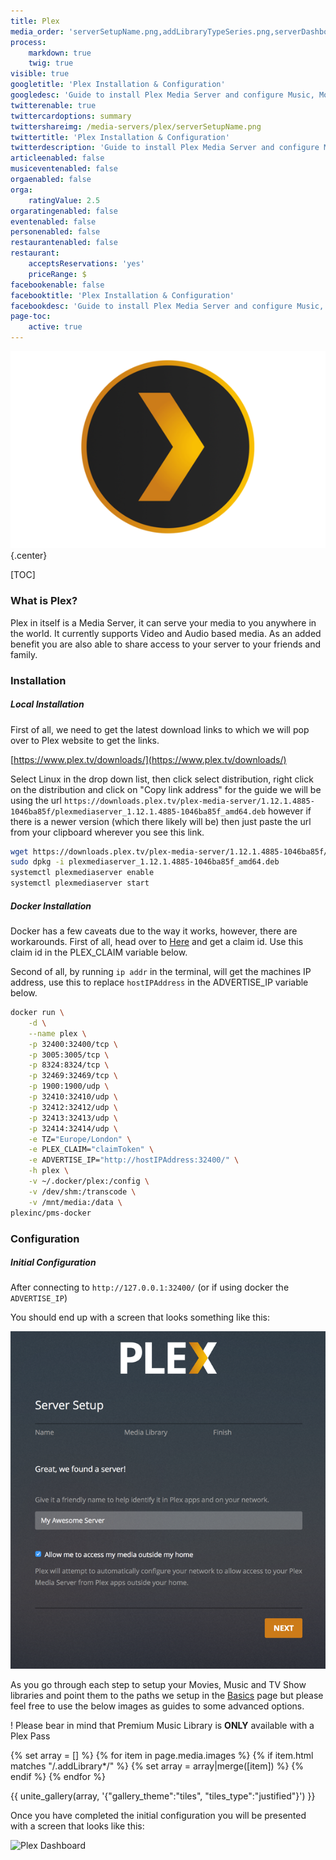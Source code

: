 ```yaml
---
title: Plex
media_order: 'serverSetupName.png,addLibraryTypeSeries.png,serverDashboard.png,addLibraryAdvancedMusic.png,addLibraryFolderMusic.png,addLibraryMusicOptions.png,serverSetupLibraryFull.png,addLibraryFolderRoot.png,serverSetupLibraryEmpty.png,serverSetupDone.png,addLibraryFolderMovie.png,addLibraryAdvancedMovie.png,addLibraryTypeMovie.png,addLibraryTypeMusic.png,addLibraryFolderSeries.png,addLibraryAdvancedSeries.png,addLibraryTypes.png,plex.png'
process:
    markdown: true
    twig: true
visible: true
googletitle: 'Plex Installation & Configuration'
googledesc: 'Guide to install Plex Media Server and configure Music, Movies and TV Show libraries'
twitterenable: true
twittercardoptions: summary
twittershareimg: /media-servers/plex/serverSetupName.png
twittertitle: 'Plex Installation & Configuration'
twitterdescription: 'Guide to install Plex Media Server and configure Music, Movies and TV Show libraries'
articleenabled: false
musiceventenabled: false
orgaenabled: false
orga:
    ratingValue: 2.5
orgaratingenabled: false
eventenabled: false
personenabled: false
restaurantenabled: false
restaurant:
    acceptsReservations: 'yes'
    priceRange: $
facebookenable: false
facebooktitle: 'Plex Installation & Configuration'
facebookdesc: 'Guide to install Plex Media Server and configure Music, Movies and TV Show libraries'
page-toc:
    active: true
---
```


![](plex.png?lightbox=600,400&resize=200,200){.center}

[TOC]

### What is Plex?

Plex in itself is a Media Server, it can serve your media to you anywhere in the world. It currently supports Video and Audio based media. As an added benefit you are also able to share access to your server to your friends and family.

### Installation 

##### Local Installation 

First of all, we need to get the latest download links to which we will pop over to Plex website to get the links.

[https://www.plex.tv/downloads/](https://www.plex.tv/downloads/)

Select Linux in the drop down list, then click select distribution, right click on the distribution and click on "Copy link address" for the guide we will be using the url `https://downloads.plex.tv/plex-media-server/1.12.1.4885-1046ba85f/plexmediaserver_1.12.1.4885-1046ba85f_amd64.deb` however if there is a newer version (which there likely will be) then just paste the url from your clipboard wherever you see this link.

```bash
wget https://downloads.plex.tv/plex-media-server/1.12.1.4885-1046ba85f/plexmediaserver_1.12.1.4885-1046ba85f_amd64.deb
sudo dpkg -i plexmediaserver_1.12.1.4885-1046ba85f_amd64.deb
systemctl plexmediaserver enable
systemctl plexmediaserver start
```

##### Docker Installation 

Docker has a few caveats due to the way it works, however, there are workarounds.
First of all, head over to [Here](https://www.plex.tv/claim/) and get a claim id. Use this claim id in the PLEX_CLAIM variable below.

Second of all, by running `ip addr` in the terminal, will get the machines IP address, use this to replace `hostIPAddress` in the ADVERTISE_IP variable below.

```bash
docker run \
	-d \
	--name plex \
	-p 32400:32400/tcp \
	-p 3005:3005/tcp \
	-p 8324:8324/tcp \
	-p 32469:32469/tcp \
	-p 1900:1900/udp \
	-p 32410:32410/udp \
	-p 32412:32412/udp \
	-p 32413:32413/udp \
	-p 32414:32414/udp \
	-e TZ="Europe/London" \
	-e PLEX_CLAIM="claimToken" \
	-e ADVERTISE_IP="http://hostIPAddress:32400/" \
	-h plex \
	-v ~/.docker/plex:/config \
	-v /dev/shm:/transcode \
	-v /mnt/media:/data \
plexinc/pms-docker
```

### Configuration 


##### Initial Configuration

After connecting to `http://127.0.0.1:32400/` (or if using docker the `ADVERTISE_IP`) 

You should end up with a screen that looks something like this:

![Plex Server Setup Page](serverSetupName.png?lightbox=1024&cropResize=300,300)

As you go through each step to setup your Movies, Music and TV Show libraries and point them to the paths we setup in the [Basics](/home/basics) page but please feel free to use the below images as guides to some advanced options.

! Please bear in mind that Premium Music Library is **ONLY** available with a Plex Pass

{% set array = [] %}
{% for item in page.media.images %}
{% if item.html matches "/.addLibrary*/" %}
{% set array = array|merge([item]) %}
{% endif %}
{% endfor %}

{{ unite_gallery(array, '{"gallery_theme":"tiles", "tiles_type":"justified"}') }}

Once you have completed the initial configuration you will be presented with a screen that looks like this:

![Plex Dashboard](serverDashboard.png?lightbox=2048&cropResize=300,300)